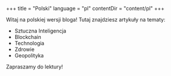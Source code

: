 +++
title = "Polski"
language = "pl"
contentDir = "content/pl"
+++

Witaj na polskiej wersji bloga! Tutaj znajdziesz artykuły na tematy:

- Sztuczna Inteligencja
- Blockchain
- Technologia
- Zdrowie
- Geopolityka

Zapraszamy do lektury!
